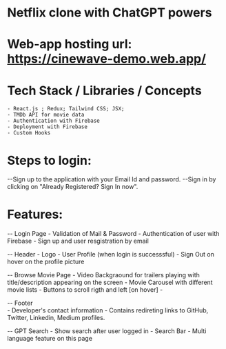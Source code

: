 # Netflix clone with ChatGPT powers

# Web-app hosting url: https://cinewave-demo.web.app/

# Tech Stack / Libraries / Concepts
    - React.js ; Redux; Tailwind CSS; JSX; 
    - TMDb API for movie data
    - Authentication with Firebase
    - Deployment with Firebase
    - Custom Hooks

# Steps to login:
--Sign up to the application with your Email Id and password.
--Sign in by clicking on "Already Registered? Sign In now".

# Features:

-- Login Page
    - Validation of Mail & Password
    - Authentication of user with Firebase
    - Sign up and user resgistration by email

-- Header
    - Logo
    - User Profile (when login is successsful)
    - Sign Out on hover on the profile picture

-- Browse Movie Page
    - Video Backgraound for trailers playing with title/description appearing on the screen
    - Movie Carousel with different movie lists
    - Buttons to scroll rigth and left [on hover]
    -

-- Footer   
    - Developer's contact information
    - Contains redireting links to GitHub, Twitter, Linkedin, Medium profiles.

-- GPT Search 
    - Show search after user logged in
    - Search Bar
    - Multi language feature on this page


